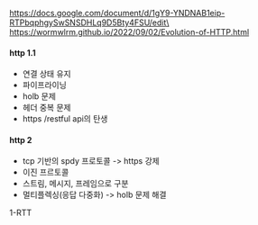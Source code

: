 https://docs.google.com/document/d/1gY9-YNDNAB1eip-RTPbqphgySwSNSDHLq9D5Bty4FSU/edit\
https://wormwlrm.github.io/2022/09/02/Evolution-of-HTTP.html

#### http 1.1 
- 연결 상태 유지
- 파이프라이닝
- holb 문제
- 헤더 중복 문제
- https /restful api의 탄생

#### http 2
- tcp 기반의 spdy 프로토콜 -> https 강제
- 이진 프르토콜 
- 스트림, 메시지, 프레임으로 구분
- 멀티플렉싱(응답 다중화) -> holb 문제 해결


1-RTT
